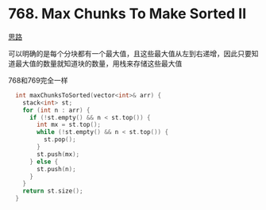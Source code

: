# 768. Max Chunks To Make Sorted II
[思路](https://leetcode-cn.com/problems/max-chunks-to-make-sorted-ii/solution/768-zui-duo-neng-wan-cheng-pai-xu-de-kua-u059/)

可以明确的是每个分块都有一个最大值，且这些最大值从左到右递增，因此只要知道最大值的数量就知道块的数量，用栈来存储这些最大值

768和769完全一样

```cpp
  int maxChunksToSorted(vector<int>& arr) {
    stack<int> st;
    for (int n : arr) {
      if (!st.empty() && n < st.top()) {
        int mx = st.top();
        while (!st.empty() && n < st.top()) {
          st.pop();
        }
        st.push(mx);
      } else {
        st.push(n);
      }
    }
    return st.size();
  }
```

